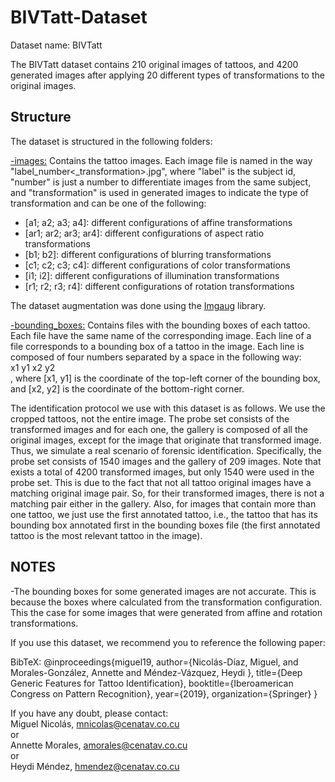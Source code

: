 # BIVTatt-Dataset

Dataset name: BIVTatt

The BIVTatt dataset contains 210 original images of tattoos, and 4200 generated images after applying 20 different types of transformations to the original images.

## Structure
The dataset is structured in the following folders:

[-images:](images) Contains the tattoo images. Each image file is named in the way "label_number<_transformation>.jpg", where "label" is the subject id, "number" is just a number to differentiate images from the same subject, and "transformation" is used in generated images to indicate the type of transformation and can be one of the following:

 - [a1; a2; a3; a4]: different configurations of affine transformations  	
 - [ar1; ar2; ar3; ar4]: different configurations of aspect ratio transformations  	
 - [b1; b2]: different configurations of blurring transformations  	
 - [c1; c2; c3; c4]: different configurations of color transformations  	
 - [i1; i2]: different configurations of illumination transformations  	
 - [r1; r2; r3; r4]: different configurations of rotation transformations
	
The dataset augmentation was done using the [Imgaug](https://github.com/aleju/imgaug) library.

[-bounding_boxes:](bounding_boxes) Contains files with the bounding boxes of each tattoo. Each file have the same name of the corresponding image. Each line of a file corresponds to a bounding box of a tattoo in the image. Each line is composed of four numbers separated by a space in the following way:  
x1 y1 x2 y2  
, where [x1, y1] is the coordinate of the top-left corner of the bounding box, and [x2, y2] is the coordinate of the bottom-right corner.

The identification protocol we use with this dataset is as follows. We use the cropped tattoos, not the entire image. The probe set consists of the transformed images and for each one, the gallery is composed of all the original images, except for the image that originate that transformed image. Thus, we simulate a real scenario of forensic identification. Specifically, the probe set consists of 1540 images and the gallery of 209 images. Note that exists a total of 4200 transformed images, but only 1540 were used in the probe set. This is due to the fact that not all tattoo original images have a matching original image pair. So, for their transformed images, there is not a matching pair either in the gallery. Also, for images that contain more than one tattoo, we just use the first annotated tattoo, i.e., the tattoo that has its bounding box annotated first in the bounding boxes file (the first annotated tattoo is the most relevant tattoo in the image).

## NOTES
-The bounding boxes for some generated images are not accurate. This is because the boxes where calculated from the transformation configuration. This the case for some images that were generated from affine and rotation transformations.

If you use this dataset, we recommend you to reference the following paper:

BibTeX:
@inproceedings{miguel19,
author={Nicolás-Díaz, Miguel, and Morales-González, Annette and Méndez-Vázquez, Heydi },
title={Deep Generic Features for Tattoo Identification},
booktitle={Iberoamerican Congress on Pattern Recognition},
year={2019},
organization={Springer}
}

If you have any doubt, please contact:  
Miguel Nicolás, mnicolas@cenatav.co.cu  
or  
Annette Morales, amorales@cenatav.co.cu  
or  
Heydi Méndez, hmendez@cenatav.co.cu
